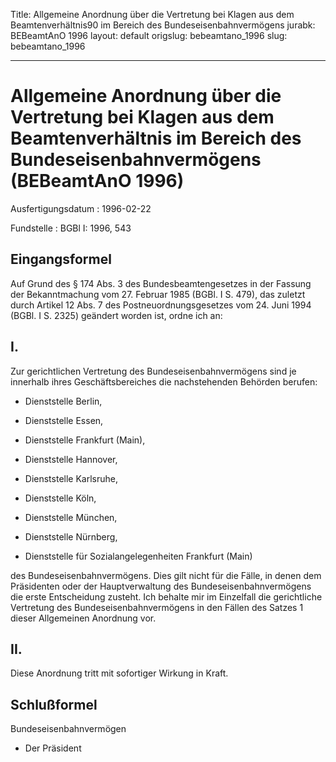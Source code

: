 Title: Allgemeine Anordnung über die Vertretung bei Klagen aus dem Beamtenverhältnis90
  im Bereich des Bundeseisenbahnvermögens
jurabk: BEBeamtAnO 1996
layout: default
origslug: bebeamtano_1996
slug: bebeamtano_1996

---

# Allgemeine Anordnung über die Vertretung bei Klagen aus dem Beamtenverhältnis im Bereich des Bundeseisenbahnvermögens (BEBeamtAnO 1996)

Ausfertigungsdatum
:   1996-02-22

Fundstelle
:   BGBl I: 1996, 543



## Eingangsformel

Auf Grund des § 174 Abs. 3 des Bundesbeamtengesetzes in der Fassung
der Bekanntmachung vom 27. Februar 1985 (BGBl. I S. 479), das zuletzt
durch Artikel 12 Abs. 7 des Postneuordnungsgesetzes vom 24. Juni 1994
(BGBl. I S. 2325) geändert worden ist, ordne ich an:


## I.

Zur gerichtlichen Vertretung des Bundeseisenbahnvermögens sind je
innerhalb ihres Geschäftsbereiches die nachstehenden Behörden berufen:

-   Dienststelle Berlin,


-   Dienststelle Essen,


-   Dienststelle Frankfurt (Main),


-   Dienststelle Hannover,


-   Dienststelle Karlsruhe,


-   Dienststelle Köln,


-   Dienststelle München,


-   Dienststelle Nürnberg,


-   Dienststelle für Sozialangelegenheiten Frankfurt (Main)



des Bundeseisenbahnvermögens.
Dies gilt nicht für die Fälle, in denen dem Präsidenten oder der
Hauptverwaltung des Bundeseisenbahnvermögens die erste Entscheidung
zusteht.
Ich behalte mir im Einzelfall die gerichtliche Vertretung des
Bundeseisenbahnvermögens in den Fällen des Satzes 1 dieser Allgemeinen
Anordnung vor.


## II.

Diese Anordnung tritt mit sofortiger Wirkung in Kraft.


## Schlußformel

Bundeseisenbahnvermögen

*   Der Präsident




